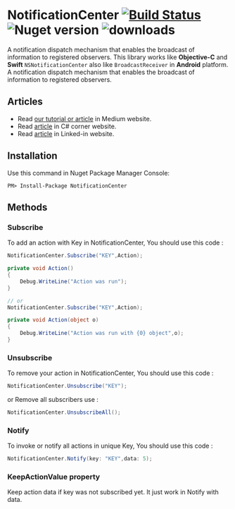 # NotificationCenter  [![Build Status](https://travis-ci.org/Husseinhj/NotificationCenter.svg?branch=master)](https://travis-ci.org/Husseinhj/NotificationCenter) ![Nuget version](https://img.shields.io/nuget/v/NotificationCenter.svg?style=flat) ![downloads](https://img.shields.io/nuget/dt/NotificationCenter.svg?style=flat)
A notification dispatch mechanism that enables the broadcast of information to registered observers. This library works like **Objective-C** and **Swift** `NSNotificationCenter` also like `BroadcastReceiver` in **Android** platform.
A notification dispatch mechanism that enables the broadcast of information to registered observers.

## Articles
- Read [our tutorial or article](https://medium.com/@hussein.juybari/nsnotificationcenter-broadcastreceiver-in-c-net-4ad677c7be73) in Medium website.
- Read [article](http://www.c-sharpcorner.com/article/nsnotificationcenter-broadcastreceiver-in-c-sharp-net/) in C# corner website.
- Read [article](https://www.linkedin.com/pulse/nsnotificationcenter-broadcastreceiver-c-net-hussein-habibi-juybari) in Linked-in website.
## Installation 
Use this command in Nuget Package Manager Console:

```
PM> Install-Package NotificationCenter
```

## Methods
### Subscribe
To add an action with Key in NotificationCenter, You should use this code :

``` csharp
NotificationCenter.Subscribe("KEY",Action);

private void Action()
{
    Debug.WriteLine("Action was run");
}

// or
NotificationCenter.Subscribe("KEY",Action);

private void Action(object o)
{
    Debug.WriteLine("Action was run with {0} object",o);
}
```

### Unsubscribe
To remove your action in NotificationCenter, You should use this code :

``` csharp
NotificationCenter.Unsubscribe("KEY");
```

or Remove all subscribers use :

``` csharp
NotificationCenter.UnsubscribeAll();
```

### Notify
To invoke or notify all actions in unique Key, You should use this code :

``` csharp
NotificationCenter.Notify(key: "KEY",data: 5);
```

### KeepActionValue property
Keep action data if key was not subscribed yet. It just work in Notify with data.
